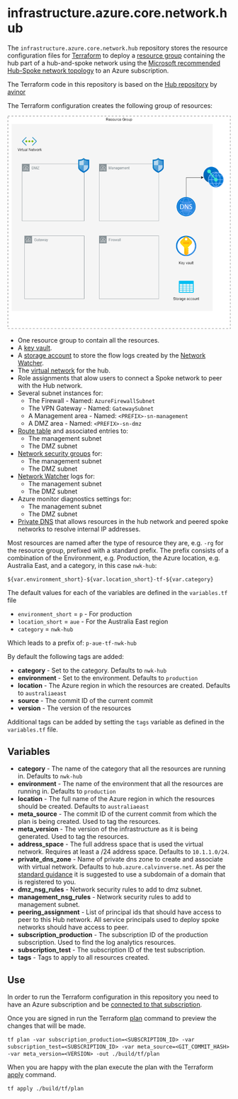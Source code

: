 # infrastructure.azure.core.network.hub

The `infrastructure.azure.core.network.hub` repository stores the resource configuration files for
[Terraform](https://www.terraform.io/) to deploy a
[resource group](https://docs.microsoft.com/en-us/azure/azure-resource-manager/management/overview#terminology) containing the hub part of a hub-and-spoke network using the [Microsoft recommended Hub-Spoke network topology](https://docs.microsoft.com/en-us/azure/architecture/reference-architectures/hybrid-networking/hub-spoke) to an Azure subscription.

The Terraform code in this repository is based on the [Hub repository](https://github.com/avinor/terraform-azurerm-virtual-network-hub)
by [avinor](https://github.com/avinor)

The Terraform configuration creates the following group of resources:

![Resources created](./doc/resources.png)

* One resource group to contain all the resources.
* A [key vault](https://docs.microsoft.com/en-us/azure/key-vault/general/overview).
* A [storage account](https://docs.microsoft.com/en-us/azure/storage/common/storage-account-overview)
  to store the flow logs created by the
  [Network Watcher](https://docs.microsoft.com/en-us/azure/network-watcher/network-watcher-monitoring-overview).
* The [virtual network](https://docs.microsoft.com/en-us/azure/virtual-network/virtual-networks-overview)
  for the hub.
* Role assignments that alow users to connect a Spoke network to peer with the Hub network.
* Several subnet instances for:
  * The Firewall - Named: `AzureFirewallSubnet`
  * The VPN Gateway - Named: `GatewaySubnet`
  * A Management area - Named: `<PREFIX>-sn-management`
  * A DMZ area - Named: `<PREFIX>-sn-dmz`
* [Route table](https://docs.microsoft.com/en-us/azure/virtual-network/virtual-networks-udr-overview) and associated entries to:
  * The management subnet
  * The DMZ subnet
* [Network security groups](https://docs.microsoft.com/en-us/azure/virtual-network/network-security-groups-overview)
  for:
  * The management subnet
  * The DMZ subnet
* [Network Watcher](https://docs.microsoft.com/en-us/azure/network-watcher/network-watcher-monitoring-overview) logs for:
  * The management subnet
  * The DMZ subnet
* Azure monitor diagnostics settings for:
  * The management subnet
  * The DMZ subnet
* [Private DNS](https://docs.microsoft.com/en-us/azure/dns/private-dns-overview)
  that allows resources in the hub network and peered spoke networks to resolve
  internal IP addresses.

Most resources are named after the type of resource they are, e.g. `-rg` for the resource group, prefixed with a standard prefix. The prefix consists of
a combination of the Environment, e.g. Production, the Azure location,
e.g. Australia East, and a category, in this case `nwk-hub`:

    ${var.environment_short}-${var.location_short}-tf-${var.category}

The default values for each of the variables are defined in the `variables.tf` file

* `environment_short` = `p` - For production
* `location_short` = `aue` - For the Australia East region
* `category` = `nwk-hub`

Which leads to a prefix of: `p-aue-tf-nwk-hub`

By default the following tags are added:

* **category** - Set to the category. Defaults to `nwk-hub`
* **environment** - Set to the environment. Defaults to `production`
* **location** - The Azure region in which the resources are created. Defaults to `australiaeast`
* **source** - The commit ID of the current commit
* **version** - The version of the resources

Additional tags can be added by setting the `tags` variable as defined in the `variables.tf` file.

## Variables

* **category** - The name of the category that all the resources are running in. Defaults to `nwk-hub`
* **environment** - The name of the environment that all the resources are running in. Defaults to `production`
* **location** - The full name of the Azure region in which the resources should be created. Defaults to `australiaeast`
* **meta_source** - The commit ID of the current commit from which the plan is being created. Used to tag the resources.
* **meta_version** - The version of the infrastructure as it is being generated. Used to tag the resources.
* **address_space** - The full address space that is used the virtual network. Requires at least a /24 address space. Defaults to `10.1.1.0/24`.
* **private_dns_zone** - Name of private dns zone to create and associate with virtual network. Defaults to `hub.azure.calvinverse.net`. As per the [standard guidance]() it is suggested to use a subdomain of a domain that is registered to you.
* **dmz_nsg_rules** - Network security rules to add to dmz subnet.
* **management_nsg_rules** - Network security rules to add to management subnet.
* **peering_assignment** - List of principal ids that should have access to peer to this Hub network. All service principals used to deploy spoke networks should have access to peer.
* **subscription_production** - The subscription ID of the production subscription. Used to find the log analytics resources.
* **subscription_test** - The subscription ID of the test subscription.
* **tags** - Tags to apply to all resources created.

## Use

In order to run the Terraform configuration in this repository you need to have an Azure subscription and be [connected to that subscription](https://www.terraform.io/docs/providers/azurerm/index.html).

Once you are signed in run the Terraform [plan](https://www.terraform.io/docs/commands/plan.html) command to preview the changes that will be made.

    tf plan -var subscription_production=<SUBSCRIPTION_ID> -var subscription_test=<SUBSCRIPTION_ID> -var meta_source=<GIT_COMMIT_HASH> -var meta_version=<VERSION> -out ./build/tf/plan

When you are happy with the plan execute the plan with the Terraform [apply](https://www.terraform.io/docs/commands/apply.html) command.

    tf apply ./build/tf/plan
